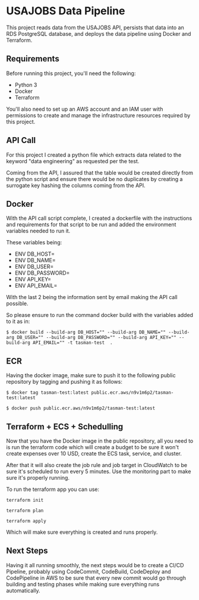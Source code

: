 # USAJOBS Data Pipeline
This project reads data from the USAJOBS API, persists that data into an RDS PostgreSQL database, and deploys the data pipeline using Docker and Terraform.

## Requirements
Before running this project, you'll need the following:

* Python 3
* Docker
* Terraform

You'll also need to set up an AWS account and an IAM user with permissions to create and manage the infrastructure resources required by this project.

## API Call

For this project I created a python file which extracts data related to the keyword "data engineering" as requested per the test.

Coming from the API, I assured that the table would be created directly from the python script and ensure there would be no duplicates by creating a surrogate key hashing the columns coming from the API.

## Docker

With the API call script complete, I created a dockerfile with the instructions and requirements for that script to be run and added the environment variables needed to run it.

These variables being:

* ENV DB_HOST=<db-host>
* ENV DB_NAME=<db-name>
* ENV DB_USER=<db-user>
* ENV DB_PASSWORD=<db-password>
* ENV API_KEY=<api-key>
* ENV API_EMAIL=<api-email>

With the last 2 being the information sent by email making the API call possible.

So please ensure to run the command docker build with the variables added to it as in:
```
$ docker build --build-arg DB_HOST="" --build-arg DB_NAME="" --build-arg DB_USER="" --build-arg DB_PASSWORD="" --build-arg API_KEY="" --build-arg API_EMAIL="" -t tasman-test  .
```

## ECR

Having the docker image, make sure to push it to the following public repository by tagging and pushing it as follows:
```
$ docker tag tasman-test:latest public.ecr.aws/n9v1m6p2/tasman-test:latest
```
```
$ docker push public.ecr.aws/n9v1m6p2/tasman-test:latest
```

## Terraform + ECS + Schedulling

Now that you have the Docker image in the public repository, all you need to is run the terraform code which will create a budget to be sure it won't create expenses over 10 USD, create the ECS task, service, and cluster.

After that it will also create the job rule and job target in CloudWatch to be sure it's scheduled to run every 5 minutes. Use the monitoring part to make sure it's properly running.

To run the terraform app you can use:
```
terraform init

terraform plan

terraform apply
```
Which will make sure everything is created and runs properly.

## Next Steps

Having it all running smoothly, the next steps would be to create a CI/CD Pipeline, probably using CodeCommit, CodeBuild, CodeDeploy and CodePipeline in AWS to be sure that every new commit would go through building and testing phases while making sure everything runs automatically.

